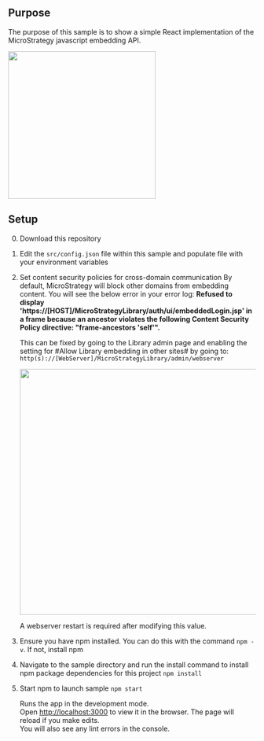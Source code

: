 ## Purpose

The purpose of this sample is to show a simple React implementation of the MicroStrategy javascript embedding API.

<img src="https://github.com/slippens/MicroStrategy/blob/master/JS%20Emebedding%20API/React%20Sample/results.png"  width="300"/>

## Setup
0) Download this repository
1) Edit the `src/config.json` file within this sample and populate file with your environment variables
2) Set content security policies for cross-domain communication
	By default, MicroStrategy will block other domains from embedding content. You will see the below error in your error log: 
	**Refused to display 'https://[HOST]/MicroStrategyLibrary/auth/ui/embeddedLogin.jsp' in a frame because an ancestor violates the following Content Security Policy directive: "frame-ancestors 'self'".**

	This can be fixed by going to the Library admin page and enabling the setting for #Allow Library embedding in other sites# by going to:
	`http(s)://[WebServer]/MicroStrategyLibrary/admin/webserver`


	
	<img src="https://github.com/slippens/MicroStrategy/blob/master/JS%20Emebedding%20API/React%20Sample/webAdmin.png"  width="500" />


	A webserver restart is required after modifying this value.

3) Ensure you have npm installed. You can do this with the command `npm -v`. If not, install npm

4) Navigate to the sample directory and run the install command to install npm package dependencies for this project `npm install`

5) Start npm to launch sample `npm start`

	Runs the app in the development mode.<br>
	Open [http://localhost:3000](http://localhost:3000) to view it in the browser.
	The page will reload if you make edits.<br>
	You will also see any lint errors in the console.


